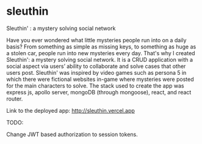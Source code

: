 # sleuthin
Sleuthin' : a mystery solving social network

Have you ever wondered what little mysteries people run into on a daily basis? From something as simple as missing keys, to something as huge as a stolen car, 
people run into new mysteries every day. That's why I created Sleuthin': a mystery solving social network. It is a CRUD application with a social aspect via users’ ability to collaborate and solve cases that other users post. Sleuthin' was inspired by video games such as persona 5 in which
there were fictional websites in-game where mysteries were posted for the main characters to solve.  The stack used to create the app was express js, apollo server, 
mongoDB (through mongoose), react, and react router.

Link to the deployed app: http://sleuthin.vercel.app

TODO:
 
Change JWT based authorization to session tokens.
